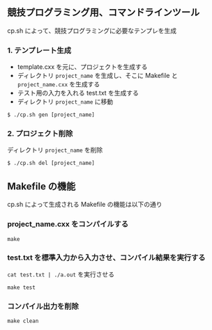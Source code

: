 ## 競技プログラミング用、コマンドラインツール

cp.sh によって、競技プログラミングに必要なテンプレを生成

### 1. テンプレート生成

* template.cxx を元に、プロジェクトを生成する
* ディレクトリ `project_name` を生成し、そこに Makefile と `project_name.cxx` を生成する
* テスト用の入力を入れる test.txt を生成する
* ディレクトリ `project_name` に移動

```
$ ./cp.sh gen [project_name]
```

### 2. プロジェクト削除

ディレクトリ `project_name` を削除

```
$ ./cp.sh del [project_name]
```

## Makefile の機能

cp.sh によって生成される Makefile の機能は以下の通り

### project\_name.cxx をコンパイルする

```
make
``` 

### test.txt を標準入力から入力させ、コンパイル結果を実行する

`cat test.txt | ./a.out` を実行させる

```
make test
```

### コンパイル出力を削除

```
make clean
```
